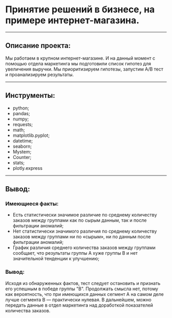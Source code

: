 # Принятие решений в бизнесе, на примере интернет-магазина.
------------------------------------------------------------
## Описание проекта:
Мы работаем в крупном интернет-магазине. И на данный момент с помощью отдела маркетинга мы подготовили список гипотез для увеличения выручки.
Мы приоритизируем гипотезы, запустим A/B тест и проанализируем результаты.

----------------------------------------------------------------------------------------------------------------------------------------------
## Инструменты:
- python;
- pandas;
- numpy;
- requests;
- math;
- matplotlib.pyplot;
- datetime;
- seaborn;
- Mystem;
- Counter;
- stats;
- plotly.express
------------------------------------------------------------------------------------------------------------------------------------------------
## Вывод:
### Имеющиеся факты:
  - Есть статистически значимое различие по среднему количеству заказов между группами как по сырым данным, так и после фильтрации аномалий;
  - Нет статистически значимого различия по среднему количеству заказов между группами ни по «сырым», ни по данным после фильтрации аномалий;
  - График различия среднего количества заказов между группами сообщает, что результаты группы A хуже группы B и нет значительной тенденции к улучшению;
### Вывод:
Исходя из обнаруженных фактов, тест следует остановить и признать его успешным в победе группы "B". Продолжать смысла нет, потому как вероятность, что при имеющихся данных сегмент A на самом деле лучше сегмента B — практически нулевая. В дальнейшем, можно передать данные в отдел маркетинга над доработкой показателей количества заказов.
